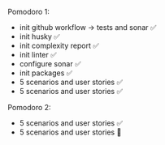 Pomodoro 1:
- init github workflow -> tests and sonar ✅
- init husky ✅
- init complexity report ✅
- init linter ✅
- configure sonar ✅
- init packages ✅
- 5 scenarios and user stories ✅
- 5 scenarios and user stories ✅

Pomodoro 2:
- 5 scenarios and user stories ✅
- 5 scenarios and user stories 🚧
